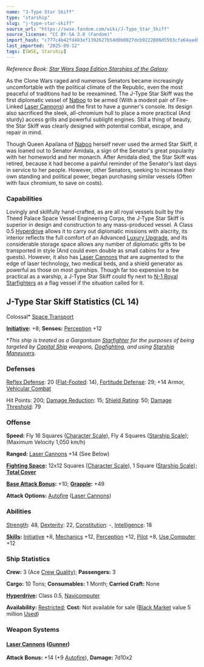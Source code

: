 ```yaml
---
name: "J-Type Star Skiff"
type: "starship"
slug: "j-type-star-skiff"
source_url: "https://swse.fandom.com/wiki/J-Type_Star_Skiff"
source_license: "CC BY-SA 3.0 (Fandom)"
import_hash: "c777c4b42fd483ef1392627b54d0b0827dcb9222806d5593cfa64aad831bf2b7"
last_imported: "2025-09-12"
tags: [SWSE, Starship]
---
```

*Reference Book: [Star Wars Saga Edition Starships of the Galaxy](https://swse.fandom.com/wiki/Star_Wars_Saga_Edition_Starships_of_the_Galaxy)*

As the Clone Wars raged and numerous Senators became increasingly uncomfortable with the political climate of the Republic, even the most peaceful of traditions had to be reexamined. The J-Type Star Skiff was the first diplomatic vessel of [Naboo](https://swse.fandom.com/wiki/Naboo) to be armed (With a modest pair of Fire-Linked [Laser Cannons](https://swse.fandom.com/wiki/Laser_Cannons)) and the first to have a gunner's console. Its design also sacrificed the sleek, all-chromium hull to place a more practical (And sturdy) access grills and powerful sublight engines. Still a thing of beauty, the Star Skiff was clearly designed with potential combat, escape, and repair in mind.

Though Queen Apailana of [Naboo](https://swse.fandom.com/wiki/Naboo) herself never used the armed Star Skiff, it was loaned out to Senator Amidala, a sign of the Senator's great popularity with her homeworld and her monarch. After Amidala died, the Star Skiff was retired, because it had become a painful reminder of the Senator's last days in service to her people. However, other Senators, seeking to increase their own standing and political power, began purchasing similar vessels (Often with faux chromium, to save on costs).

### Capabilities
Lovingly and skillfully hand-crafted, as are all royal vessels built by the Theed Palace Space Vessel Engineering Corps, the J-Type Star Skiff is superior in design and construction to any mass-produced vessel. A Class 0.5 [Hyperdrive](https://swse.fandom.com/wiki/Hyperdrive) allows it to carry out diplomatic missions with alacrity, its interior reflects the full comfort of an Advanced [Luxury Upgrade](https://swse.fandom.com/wiki/Luxury_Upgrade), and its considerable storage space allows any number of diplomatic gifts to be transported in style (And could even double as small cabins for a few guests). However, it also has [Laser Cannons](https://swse.fandom.com/wiki/Laser_Cannons) that are augmented to the edge of laser technology, two medical beds, and a shield generator as powerful as those on most gunships. Though far too expensive to be practical as a warship, a J-Type Star Skiff could fly next to [N-1 Royal Starfighters](https://swse.fandom.com/wiki/N-1_Royal_Starfighters) as a flag vessel if the situation called for it.

## J-Type Star Skiff Statistics (CL 14)
Colossal* [Space Transport](https://swse.fandom.com/wiki/Space_Transports)

**[Initiative](https://swse.fandom.com/wiki/Initiative):** +8; **Senses:** [Perception](https://swse.fandom.com/wiki/Perception) +12

**This ship is treated as a Gargantuan [Starfighter](https://swse.fandom.com/wiki/Starfighter) for the purposes of being targeted by [Capital Ship](https://swse.fandom.com/wiki/Capital_Ship) weapons, [Dogfighting](https://swse.fandom.com/wiki/Dogfighting), and using [Starship Maneuvers](https://swse.fandom.com/wiki/Starship_Maneuvers).*
### Defenses
[Reflex Defense](https://swse.fandom.com/wiki/Reflex_Defense_(Vehicles)): 20 ([Flat-Footed](https://swse.fandom.com/wiki/Flat-Footed): 14), [Fortitude Defense](https://swse.fandom.com/wiki/Fortitude_Defense_(Vehicles)): 29; +14 Armor, [Vehicular Combat](https://swse.fandom.com/wiki/Vehicular_Combat)

Hit Points: 200; [Damage Reduction](https://swse.fandom.com/wiki/Damage_Reduction): 15; [Shield Rating](https://swse.fandom.com/wiki/Shield_Rating): 50; [Damage Threshold](https://swse.fandom.com/wiki/Damage_Threshold_(Vehicles)): 79
### Offense
**Speed:** Fly 16 Squares ([Character Scale](https://swse.fandom.com/wiki/Character_Scale)), Fly 4 Squares ([Starship Scale](https://swse.fandom.com/wiki/Starship_Scale)); (Maximum Velocity 1,050 km/h)

**Ranged:** [Laser Cannons](https://swse.fandom.com/wiki/Laser_Cannons) +14 (See Below)

**[Fighting Space](https://swse.fandom.com/wiki/Fighting_Space):** 12x12 Squares ([Character Scale](https://swse.fandom.com/wiki/Character_Scale)), 1 Square ([Starship Scale](https://swse.fandom.com/wiki/Starship_Scale)); **[Total Cover](https://swse.fandom.com/wiki/Total_Cover)**

**[Base Attack Bonus](https://swse.fandom.com/wiki/Base_Attack_Bonus):** +10; **[Grapple](https://swse.fandom.com/wiki/Grapple):** +49

**Attack Options:** [Autofire](https://swse.fandom.com/wiki/Autofire_(Vehicle_Combat)) ([Laser Cannons](https://swse.fandom.com/wiki/Laser_Cannons))
### Abilities
[Strength](https://swse.fandom.com/wiki/Strength): 48, [Dexterity](https://swse.fandom.com/wiki/Dexterity): 22, [Constitution](https://swse.fandom.com/wiki/Constitution): -, [Intelligence](https://swse.fandom.com/wiki/Intelligence): 18

**[Skills](https://swse.fandom.com/wiki/Skills):** [Initiative](https://swse.fandom.com/wiki/Initiative) +8, [Mechanics](https://swse.fandom.com/wiki/Mechanics) +12, [Perception](https://swse.fandom.com/wiki/Perception) +12, [Pilot](https://swse.fandom.com/wiki/Pilot) +8, [Use Computer](https://swse.fandom.com/wiki/Use_Computer) +12
### Ship Statistics
**Crew:** 3 (Ace [Crew Quality](https://swse.fandom.com/wiki/Crew_Quality)); **Passengers:** 3

**Cargo:** 10 Tons; **Consumables:** 1 Month; **Carried Craft:** None

**[Hyperdrive](https://swse.fandom.com/wiki/Hyperdrive):** Class 0.5, [Navicomputer](https://swse.fandom.com/wiki/Navicomputer)

**Availability:** [Restricted](https://swse.fandom.com/wiki/Restricted); **Cost:** Not available for sale ([Black Market](https://swse.fandom.com/wiki/Black_Market) value 5 million [Used](https://swse.fandom.com/wiki/Used))
### Weapon Systems
#### **[Laser Cannons](https://swse.fandom.com/wiki/Laser_Cannons) ([Gunner](https://swse.fandom.com/wiki/Gunner))**
**Attack Bonus:** +14 (+9 [Autofire](https://swse.fandom.com/wiki/Autofire_(Vehicle_Combat))), **Damage:** 7d10x2